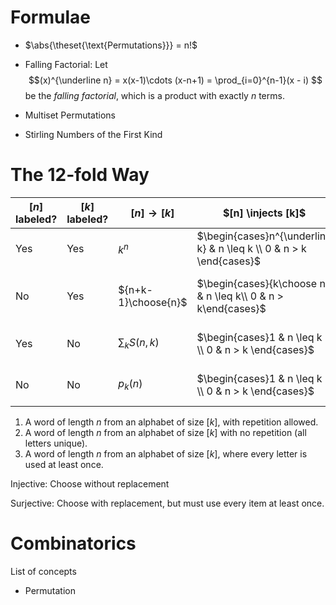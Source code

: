 # Formulae

- $\abs{\theset{\text{Permutations}}}  = n!$

- Falling Factorial: Let 
$$(x)^{\underline n} = x(x-1)\cdots (x-n+1) = \prod_{i=0}^{n-1}(x - i) 
$$ 
be the *falling factorial*, which is a product with exactly $n$ terms.

- Multiset Permutations
- Stirling Numbers of the First Kind

# The 12-fold Way
| $[n]$ labeled?   | $[k]$  labeled?  | $[n] \to [k]$ | $[n] \injects [k]$ | $[n] \surjects [k]$
|---|---|---|---|---|
| Yes | Yes | $k^n$  | $\begin{cases}n^{\underline k} & n \leq k \\ 0 & n > k \end{cases}$  |  $\begin{cases}k!~S(n,k) & k \leq n \\ 0 & k > n \end{cases}$  |
| No | Yes |  ${n+k-1}\choose{n}$ | $\begin{cases}{k\choose n} & n \leq k\\ 0 & n > k\end{cases}$ | $\begin{cases}{n-1}\choose{n-k} & k \leq n \\ 0 & k > n \end{cases}$ |
| Yes | No | $\sum_k S(n, k)$  | $\begin{cases}1 & n \leq k \\ 0 & n > k \end{cases}$  | $\begin{cases}S(n,k) & k \leq n \\ 0 & k > n \end{cases}$  |
| No | No | $p_k(n)$ | $\begin{cases}1 & n \leq k \\ 0 & n > k \end{cases}$   | $\begin{cases}p_k(n) - p_{k-1}(n) & k \leq n \\ 0 & k > n \end{cases}$  |

1. A word of length $n$ from an alphabet of size $[k]$, with repetition allowed.
2. A word of length $n$ from an alphabet of size $[k]$ with no repetition (all letters unique).
3. A word of length $n$ from an alphabet of size $[k]$, where every letter is used at least once.

Injective: Choose without replacement

Surjective: Choose with replacement, but must use every item at least once.

# Combinatorics

List of concepts

- Permutation

